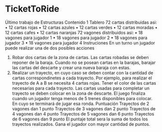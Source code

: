 # TicketToRide
Último trabajo de Estructuras
Contenido
1 Tablero
72 cartas distribuidas asi:
• 12 cartas rojas
• 12 cartas azules
• 12 cartas verdes
• 12 cartas moradas
• 12 cartas cafes
• 12 cartas naranjas
72 vagones distribuidos asi:
• 18 vagones para jugador 1
• 18 vagones para jugador 2
• 18 vagones para jugador 3
• 18 vagones para jugador 4
Instruciones
En un turno un jugador puede realizar una de dos posibles acciones
1) Robar dos cartas de la zona de cartas. Las cartas robadas se deben reponer de la
baraja. Cuando no se posean cartas en la barajas, barajar las cartas del descarte y
crear una nueva baraja con estas.
2) Realizar un trayecto, en cuyo caso se deben contar con la cantidad de cartas
correspondinetes a cada trayecto. Por ejemplo, para realizar el trayecto de A a B se
necesita 4 cartas rojas. Tener el color de las cartas necesarias para cada trayecto.
Las cartas usadas para completar un trayecto se deben colocar en la zona de
descarte.
El juego finaliza cuando un jugador tenga menos de 5 trenes disponibles para colocar. En
cuyo se terminará de jugar esa ronda.
Puntuación
Trayectos de 2 vagones dan 1 punto
Trayectos de 3 vagones dan 2 punto
Trayectos de 4 vagones dan 4 punto
Trayectos de 5 vagones dan 6 punto
Trayectos de 6 vagones dan 9 punto
El puntaje total sera la suma de todos los trayectos realizados. Gana el jugador con mayor
cantidad de puntos.
